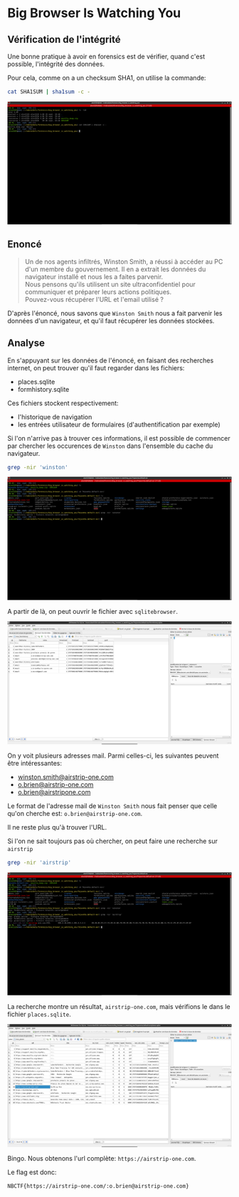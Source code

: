 # Big Browser Is Watching You

## Vérification de l'intégrité

Une bonne pratique à avoir en forensics est de vérifier, quand c'est possible, l'intégrité des données.

Pour cela, comme on a un checksum SHA1, on utilise la commande:
```bash
cat SHA1SUM | sha1sum -c -
```

![check integrity](./images/00-integrity_check.png)

## Enoncé

> Un de nos agents infiltrés, Winston Smith, a réussi à accéder au PC d'un membre du gouvernement. Il en a extrait les données du navigateur installé et nous les a faites parvenir.  
Nous pensons qu'ils utilisent un site ultraconfidentiel pour communiquer et préparer leurs actions politiques.  
Pouvez-vous récupérer l'URL et l'email utilisé ?

D'après l'énoncé, nous savons que `Winston Smith` nous a fait parvenir les données d'un navigateur, et qu'il faut récupérer les données stockées.

## Analyse

En s'appuyant sur les données de l'énoncé, en faisant des recherches internet, on peut trouver qu'il faut regarder dans les fichiers:
- places.sqlite
- formhistory.sqlite

Ces fichiers stockent respectivement:
- l'historique de navigation
- les entrées utilisateur de formulaires (d'authentification par exemple)

Si l'on n'arrive pas à trouver ces informations, il est possible de commencer par chercher les occurences de `Winston` dans l'ensemble du cache du navigateur.

```bash
grep -nir 'winston'
```

![search for winston](./images/02-search_for_winston.png)

A partir de là, on peut ouvrir le fichier avec `sqlitebrowser`.

![formhistory](./images/03-formhistory.png)

On y voit plusieurs adresses mail. Parmi celles-ci, les suivantes peuvent être intéressantes:
- winston.smith@airstrip-one.com
- o.brien@airstrip-one.com
- o.brien@airstripone.com

Le format de l'adresse mail de `Winston Smith` nous fait penser que celle qu'on cherche est: `o.brien@airstrip-one.com`.

Il ne reste plus qu'à trouver l'URL.

Si l'on ne sait toujours pas où chercher, on peut faire une recherche sur `airstrip`

```bash
grep -nir 'airstrip'
```

![search on airstrip](./images/04-search_for_airstrip.png)

La recherche montre un résultat, `airstrip-one.com`, mais vérifions le dans le fichier `places.sqlite`.

![places](./images/05-places.png)

Bingo. Nous obtenons l'url complète: `https://airstrip-one.com`.

Le flag est donc:
```
NBCTF{https://airstrip-one.com/:o.brien@airstrip-one.com}
```